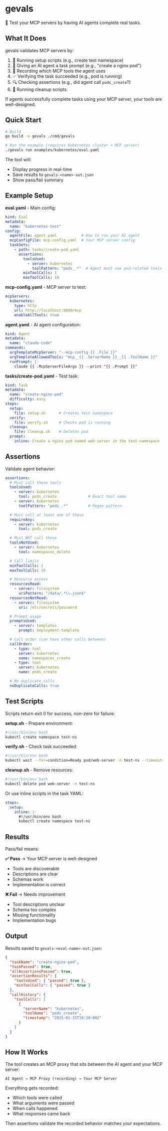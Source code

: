 # gevals

🧪 Test your MCP servers by having AI agents complete real tasks.

## What It Does

gevals validates MCP servers by:
1. 🔧 Running setup scripts (e.g., create test namespace)
2. 🤖 Giving an AI agent a task prompt (e.g., "create a nginx pod")
3. 📝 Recording which MCP tools the agent uses
4. ✅ Verifying the task succeeded (e.g., pod is running)
5. 🔍 Checking assertions (e.g., did agent call `pods_create`?)
6. 🧹 Running cleanup scripts

If agents successfully complete tasks using your MCP server, your tools are well-designed.

## Quick Start

```bash
# Build
go build -o gevals ./cmd/gevals

# Run the example (requires Kubernetes cluster + MCP server)
./gevals run examples/kubernetes/eval.yaml
```

The tool will:
- Display progress in real-time
- Save results to `gevals-<name>-out.json`
- Show pass/fail summary

## Example Setup

**eval.yaml** - Main config:
```yaml
kind: Eval
metadata:
  name: "kubernetes-test"
config:
  agentFile: agent.yaml           # How to run your AI agent
  mcpConfigFile: mcp-config.yaml  # Your MCP server config
  taskSets:
    - path: tasks/create-pod.yaml
      assertions:
        toolsUsed:
          - server: kubernetes
            toolPattern: "pods_.*"  # Agent must use pod-related tools
        minToolCalls: 1
        maxToolCalls: 10
```

**mcp-config.yaml** - MCP server to test:
```yaml
mcpServers:
  kubernetes:
    type: http
    url: http://localhost:8080/mcp
    enableAllTools: true
```

**agent.yaml** - AI agent configuration:
```yaml
kind: Agent
metadata:
  name: "claude-code"
commands:
  argTemplateMcpServer: "--mcp-config {{ .File }}"
  argTemplateAllowedTools: "mcp__{{ .ServerName }}__{{ .ToolName }}"
  runPrompt: |-
    claude {{ .McpServerFileArgs }} --print "{{ .Prompt }}"
```

**tasks/create-pod.yaml** - Test task:
```yaml
kind: Task
metadata:
  name: "create-nginx-pod"
  difficulty: easy
steps:
  setup:
    file: setup.sh      # Creates test namespace
  verify:
    file: verify.sh     # Checks pod is running
  cleanup:
    file: cleanup.sh    # Deletes pod
  prompt:
    inline: Create a nginx pod named web-server in the test-namespace
```

## Assertions

Validate agent behavior:

```yaml
assertions:
  # Must call these tools
  toolsUsed:
    - server: kubernetes
      tool: pods_create              # Exact tool name
    - server: kubernetes
      toolPattern: "pods_.*"         # Regex pattern

  # Must call at least one of these
  requireAny:
    - server: kubernetes
      tool: pods_create

  # Must NOT call these
  toolsNotUsed:
    - server: kubernetes
      tool: namespaces_delete

  # Call limits
  minToolCalls: 1
  maxToolCalls: 10

  # Resource access
  resourcesRead:
    - server: filesystem
      uriPattern: "/data/.*\\.json$"
  resourcesNotRead:
    - server: filesystem
      uri: /etc/secrets/password

  # Prompt usage
  promptsUsed:
    - server: templates
      prompt: deployment-template

  # Call order (can have other calls between)
  callOrder:
    - type: tool
      server: kubernetes
      name: namespaces_create
    - type: tool
      server: kubernetes
      name: pods_create

  # No duplicate calls
  noDuplicateCalls: true
```

## Test Scripts

Scripts return exit 0 for success, non-zero for failure:

**setup.sh** - Prepare environment:
```bash
#!/usr/bin/env bash
kubectl create namespace test-ns
```

**verify.sh** - Check task succeeded:
```bash
#!/usr/bin/env bash
kubectl wait --for=condition=Ready pod/web-server -n test-ns --timeout=120s
```

**cleanup.sh** - Remove resources:
```bash
#!/usr/bin/env bash
kubectl delete pod web-server -n test-ns
```

Or use inline scripts in the task YAML:
```yaml
steps:
  setup:
    inline: |-
      #!/usr/bin/env bash
      kubectl create namespace test-ns
```

## Results

Pass/fail means:

**✅ Pass** → Your MCP server is well-designed
- Tools are discoverable
- Descriptions are clear
- Schemas work
- Implementation is correct

**❌ Fail** → Needs improvement
- Tool descriptions unclear
- Schema too complex
- Missing functionality
- Implementation bugs

## Output

Results saved to `gevals-<eval-name>-out.json`:

```json
{
  "taskName": "create-nginx-pod",
  "taskPassed": true,
  "allAssertionsPassed": true,
  "assertionResults": {
    "toolsUsed": { "passed": true },
    "minToolCalls": { "passed": true }
  },
  "callHistory": {
    "toolCalls": [
      {
        "serverName": "kubernetes",
        "toolName": "pods_create",
        "timestamp": "2025-01-15T10:30:00Z"
      }
    ]
  }
}
```

## How It Works

The tool creates an MCP proxy that sits between the AI agent and your MCP server:

```
AI Agent → MCP Proxy (recording) → Your MCP Server
```

Everything gets recorded:
- Which tools were called
- What arguments were passed
- When calls happened
- What responses came back

Then assertions validate the recorded behavior matches your expectations.
